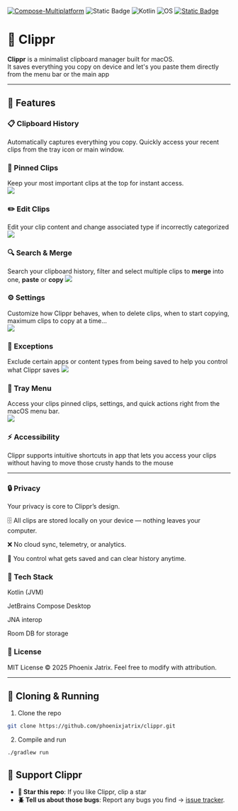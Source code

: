 
[![Compose-Multiplatform](https://img.shields.io/badge/UI-Compose%20Multiplatform-3a7af2?logo=jetpackcompose&logoColor=white)](https://github.com/JetBrains/compose-multiplatform)
![Static Badge](https://img.shields.io/badge/Database-RoomDB-red)
![Kotlin](https://img.shields.io/badge/Lang-Kotlin-0095D5.svg?logo=kotlin&logoColor=white)
![OS](https://img.shields.io/badge/OS-macOS-blue)
[![Static Badge](https://img.shields.io/badge/License-MIT-silver)](https://github.com/PhoenixJatrix/Clippr/blob/main/LICENSE)
  

# 🧷 Clippr

**Clippr** is a minimalist clipboard manager built for macOS.  
It saves everything you copy on device and let's you paste them directly from the menu bar or the main app

---

## 🚀 Features

### 📋 Clipboard History
Automatically captures everything you copy. Quickly access your recent clips from the tray icon or main window.

### 📌 Pinned Clips
Keep your most important clips at the top for instant access.  
<img src="assets/pinned_clips.png" style="border-radius: 3%;"/>

### ✏️ Edit Clips
Edit your clip content and change associated type if incorrectly categorized 
<img src="assets/edit.png" style="border-radius: 3%;"/>

### 🔍 Search & Merge
Search your clipboard history, filter and select multiple clips to **merge** into one, **paste** or **copy**
<img src="assets/search_merge.png" style="border-radius: 3%;"/>

### ⚙️ Settings
Customize how Clippr behaves, when to delete clips, when to start copying, maximum clips to copy at a time...  
<img src="assets/settings_1.png" style="border-radius: 3%;"/>

### 🚫 Exceptions
Exclude certain apps or content types from being saved to help you control what Clippr saves
<img src="assets/settings_exceptions.png" style="border-radius: 3%;"/>

### 🧠 Tray Menu
Access your clips pinned clips, settings, and quick actions right from the macOS menu bar.  
<img src="assets/tray.png" style="border-radius: 3%;"/>

### ⚡️ Accessibility 
Clippr supports intuitive shortcuts in app that lets you access your clips without having to move those crusty hands to the mouse

---

### 🔒 Privacy

Your privacy is core to Clippr’s design.

🗄️ All clips are stored locally on your device — nothing leaves your computer.

❌ No cloud sync, telemetry, or analytics.

🔐 You control what gets saved and can clear history anytime.

### 🧰 Tech Stack

Kotlin (JVM)

JetBrains Compose Desktop

JNA interop

Room DB for storage

### 📜 License

MIT License © 2025 Phoenix Jatrix.
Feel free to modify with attribution.

---

## 🧩 Cloning & Running

1.  Clone the repo
``` bash
git clone https://github.com/phoenixjatrix/clippr.git
```

2. Compile and run
``` bash
./gradlew run
```

## 🤝 Support Clippr
- **🌟 Star this repo**: If you like Clippr, clip a star
- **🪲 Tell us about those bugs**: Report any bugs you find -> [issue tracker](https://github.com/phoenixjatrix/clippr/issues/new/choose).